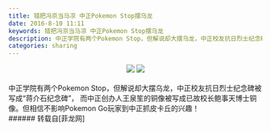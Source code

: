 ```yaml
---
title: 错把冯京当马凉 中正Pokemon Stop摆乌龙
date: 2016-8-10 11:11
keywords: 错把冯京当马凉 中正Pokemon Stop摆乌龙
description: 中正学院有两个Pokemon Stop，但解说却大摆乌龙，中正校友抗日烈士纪念碑被写成“蒋介石纪念碑”， 而中正创办人王泉笙的铜像被写成已故校长鲍事天博士铜像。但相信不影响Pokemon Go玩家到中正抓皮卡丘的兴趣！   
categories: sharing
---
```

<td class="t_f" id="postmessage_380819">

<div align="center">

<img aid="414460" data-cf-modified-075c8f002590b5d416d71cc6-="" file="data/attachment/forum/201608/10/110822andbhtytszbynb02.jpg.thumb.jpg" id="aimg_414460" inpost="1" onclick="" onmouseover="" src="http://www.flw.ph/data/attachment/forum/201608/10/110822andbhtytszbynb02.jpg" style="cursor:pointer" zoomfile="data/attachment/forum/201608/10/110822andbhtytszbynb02.jpg"/>



<img aid="414461" data-cf-modified-075c8f002590b5d416d71cc6-="" file="data/attachment/forum/201608/10/110823aqocm5zqmzqm2k0m.jpg.thumb.jpg" id="aimg_414461" inpost="1" onclick="" onmouseover="" src="http://www.flw.ph/data/attachment/forum/201608/10/110823aqocm5zqmzqm2k0m.jpg" style="cursor:pointer" zoomfile="data/attachment/forum/201608/10/110823aqocm5zqmzqm2k0m.jpg"/>


</div><br/>
中正学院有两个Pokemon Stop，但解说却大摆乌龙，中正校友抗日烈士纪念碑被写成“蒋介石纪念碑”， 而中正创办人王泉笙的铜像被写成已故校长鲍事天博士铜像。但相信不影响Pokemon Go玩家到中正抓皮卡丘的兴趣！<img alt="" border="0" onclick="" onmouseover="" smilieid="131" src="static/image/smiley/default/lol.gif"/> <img alt="" border="0" onclick="" onmouseover="" smilieid="131" src="static/image/smiley/default/lol.gif"/> <img alt="" border="0" onclick="" onmouseover="" smilieid="131" src="static/image/smiley/default/lol.gif"/> <br/>
</td>
###### 转载自[菲龙网]